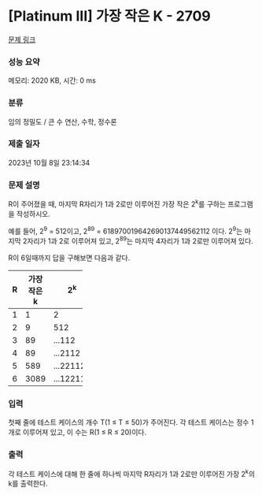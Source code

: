 # [Platinum III] 가장 작은 K - 2709 

[문제 링크](https://www.acmicpc.net/problem/2709) 

### 성능 요약

메모리: 2020 KB, 시간: 0 ms

### 분류

임의 정밀도 / 큰 수 연산, 수학, 정수론

### 제출 일자

2023년 10월 8일 23:14:34

### 문제 설명

<p>R이 주어졌을 때, 마지막 R자리가 1과 2로만 이루어진 가장 작은 2<sup>k</sup>를 구하는 프로그램을 작성하시오.</p>

<p>예를 들어, 2<sup>9</sup> = 512이고, 2<sup>89</sup> = 618970019642690137449562112 이다. 2<sup>9</sup>는 마지막 2자리가 1과 2로 이루어져 있고, 2<sup>89</sup>는 마지막 4자리가 1과 2로만 이루어져 있다.</p>

<p>R이 6일때까지 답을 구해보면 다음과 같다.</p>

<table class="table table-bordered" style="width:30%;">
	<thead>
		<tr>
			<th style="width:10%;">R</th>
			<th style="width:10%;">가장 작은 k</th>
			<th style="width:10%;">2<sup>k</sup></th>
		</tr>
	</thead>
	<tbody>
		<tr>
			<td>1</td>
			<td>1</td>
			<td>2</td>
		</tr>
		<tr>
			<td>2</td>
			<td>9</td>
			<td>512</td>
		</tr>
		<tr>
			<td>3</td>
			<td>89</td>
			<td>...112</td>
		</tr>
		<tr>
			<td>4</td>
			<td>89</td>
			<td>...2112</td>
		</tr>
		<tr>
			<td>5</td>
			<td>589</td>
			<td>...22112</td>
		</tr>
		<tr>
			<td>6</td>
			<td>3089</td>
			<td>...122112</td>
		</tr>
	</tbody>
</table>

### 입력 

 <p>첫째 줄에 테스트 케이스의 개수 T(1 ≤ T ≤ 50)가 주어진다. 각 테스트 케이스는 정수 1개로 이루어져 있고, 이 수는 R(1 ≤ R ≤ 20)이다.</p>

### 출력 

 <p>각 테스트 케이스에 대해 한 줄에 하나씩 마지막 R자리가 1과 2로만 이루어진 가장 2<sup>k</sup>의 k를 출력한다.</p>

